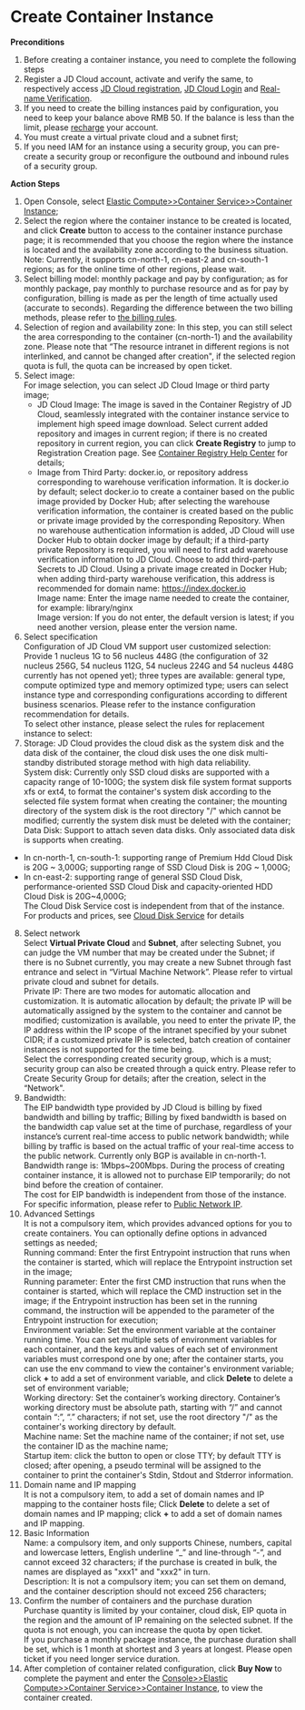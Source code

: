 # Create Container Instance

**Preconditions**

1. Before creating a container instance, you need to complete the following steps  
2. Register a JD Cloud account, activate and verify the same, to respectively access [JD Cloud registration](https://accounts.jdcloud.com/p/regPage?source=jdcloud%26ReturnUrl=%2f%2fuc.jdcloud.com%2fpassport%2fcomplete%3freturnUrl%3d//www.jdcloud.com/), [JD Cloud Login](https://console.jdcloud.com/overview) and [Real-name Verification](https://uc.jdcloud.com/account/verify).  
3. If you need to create the billing instances paid by configuration, you need to keep your balance above RMB 50. If the balance is less than the limit, please [recharge](https://uc.jdcloud.com/cost/capital/recharg) your account.  
4. You must create a virtual private cloud and a subnet first;  
5. If you need IAM for an instance using a security group, you can pre-create a security group or reconfigure the outbound and inbound rules of a security group.  

**Action Steps**

 1. Open Console, select [Elastic Compute>>Container Service>>Container Instance](https://cns-console.jdcloud.com/host/container/list);  
 2. Select the region where the container instance to be created is located, and click **Create** button to access to the container instance purchase page; it is recommended that you choose the region where the instance is located and the availability zone according to the business situation.  
 Note: Currently, it supports cn-north-1, cn-east-2 and cn-south-1 regions; as for the online time of other regions, please wait.  
 3. Select billing model: monthly package and pay by configuration; as for monthly package, pay monthly to purchase resource and as for pay by configuration, billing is made as per the length of time actually used (accurate to seconds). Regarding the difference between the two billing methods, please refer to [the billing rules](https://docs.jdcloud.com/en/native-container/billing-rules).  
 4. Selection of region and availability zone: In this step, you can still select the area corresponding to the container (cn-north-1) and the availability zone. Please note that “The resource intranet in different regions is not interlinked, and cannot be changed after creation", if the selected region quota is full, the quota can be increased by open ticket.  
 5. Select image:  
    For image selection, you can select JD Cloud Image or third party image;  
    - JD Cloud Image: The image is saved in the Container Registry of JD Cloud, seamlessly integrated with the container instance service to implement high speed image download. Select current added repository and images in current region; if there is no created repository in current region, you can click **Create Registry** to jump to Registration Creation page. See [Container Registry Help Center](https://docs.jdcloud.com/en/container-registry/product-overview) for details;  
    - Image from Third Party: docker.io, or repository address corresponding to warehouse verification information. It is docker.io by default; select docker.io to create a container based on the public image provided by Docker Hub; after selecting the warehouse verification information, the container is created based on the public or private image provided by the corresponding Repository. When no warehouse authentication information is added, JD Cloud will use Docker Hub to obtain docker image by default; if a third-party private Repository is required, you will need to first add warehouse verification information to JD Cloud. Choose to add third-party Secrets to JD Cloud. Using a private image created in Docker Hub; when adding third-party warehouse verification, this address is recommended for domain name: https://index.docker.io     
 Image name: Enter the image name needed to create the container, for example: library/nginx  
 Image version: If you do not enter, the default version is latest; if you need another version, please enter the version name.  
 6. Select specification  
Configuration of JD Cloud VM support user customized selection: Provide 1 nucleus 1G to 56 nucleus 448G (the configuration of 32 nucleus 256G, 54 nucleus 112G, 54 nucleus 224G and 54 nucleus 448G currently has not opened yet); three types are available: general type, compute optimized type and memory optimized type; users can select instance type and corresponding configurations according to different business scenarios. Please refer to the instance configuration recommendation for details.  
To select other instance, please select the rules for replacement instance to select:  
 7. Storage: JD Cloud provides the cloud disk as the system disk and the data disk of the container, the cloud disk uses the one disk multi-standby distributed storage method with high data reliability.                
System disk: Currently only SSD cloud disks are supported with a capacity range of 10-100G; the system disk file system format supports xfs or ext4, to format the container's system disk according to the selected file system format when creating the container; the mounting directory of the system disk is the root directory "/" which cannot be modified; currently the system disk must be deleted with the container;    
Data Disk: Support to attach seven data disks. Only associated data disk is supports when creating.      
  - In cn-north-1, cn-south-1: supporting range of Premium Hdd Cloud Disk is 20G ~ 3,000G; supporting range of SSD Cloud Disk is 20G ~ 1,000G;  
  - In cn-east-2: supporting range of general SSD Cloud Disk, performance-oriented SSD Cloud Disk and capacity-oriented HDD Cloud Disk is 20G~4,000G;  
  The Cloud Disk Service cost is independent from that of the instance. For products and prices, see [Cloud Disk Service](https://docs.jdcloud.com/en/cloud-disk-service/product-overview) for details   
 8. Select network  
Select **Virtual Private Cloud** and **Subnet**, after selecting Subnet, you can judge the VM number that may be created under the Subnet; if there is no Subnet currently, you may create a new Subnet through fast entrance and select in “Virtual Machine Network”. Please refer to virtual private cloud and subnet for details.  
Private IP: There are two modes for automatic allocation and customization. It is automatic allocation by default; the private IP will be automatically assigned by the system to the container and cannot be modified; customization is available, you need to enter the private IP, the IP address within the IP scope of the intranet specified by your subnet CIDR; if a customized private IP is selected, batch creation of container instances is not supported for the time being.  
Select the corresponding created security group, which is a must; security group can also be created through a quick entry. Please refer to Create Security Group for details; after the creation, select in the “Network".   
 9. Bandwidth:  
The EIP bandwidth type provided by JD Cloud is billing by fixed bandwidth and billing by traffic; Billing by fixed bandwidth is based on the bandwidth cap value set at the time of purchase, regardless of your instance’s current real-time access to public network bandwidth; while billing by traffic is based on the actual traffic of your real-time access to the public network. Currently only BGP is available in cn-north-1.  
Bandwidth range is: 1Mbps~200Mbps. During the process of creating container instance, it is allowed not to purchase EIP temporarily; do not bind before the creation of container.  
 The cost for EIP bandwidth is independent from those of the instance. For specific information, please refer to [Public Network IP](https://docs.jdcloud.com/en/elastic-ip/product-overview).
 10. Advanced Settings  
It is not a compulsory item, which provides advanced options for you to create containers. You can optionally define options in advanced settings as needed;  
Running command: Enter the first Entrypoint instruction that runs when the container is started, which will replace the Entrypoint instruction set in the image;  
Running parameter: Enter the first CMD instruction that runs when the container is started, which will replace the CMD instruction set in the image; if the Entrypoint instruction has been set in the running command, the instruction will be appended to the parameter of the Entrypoint instruction for execution;  
Environment variable: Set the environment variable at the container running time. You can set multiple sets of environment variables for each container, and the keys and values of each set of environment variables must correspond one by one; after the container starts, you can use the env command to view the container's environment variable; click **+** to add a set of environment variable, and click **Delete** to delete a set of environment variable;  
Working directory: Set the container’s working directory. Container’s working directory must be absolute path, starting with “/” and cannot contain “:”, “.” characters; if not set, use the root directory "/" as the container's working directory by default.  
Machine name: Set the machine name of the container; if not set, use the container ID as the machine name;  
Startup item: click the button to open or close TTY; by default TTY is closed; after opening, a pseudo terminal will be assigned to the container to print the container's Stdin, Stdout and Stderror information.  
 11. Domain name and IP mapping  
It is not a compulsory item, to add a set of domain names and IP mapping to the container hosts file; Click **Delete** to delete a set of domain names and IP mapping; click **+** to add a set of domain names and IP mapping.  
 12. Basic Information  
Name: a compulsory item, and only supports Chinese, numbers, capital and lowercase letters, English underline “_” and line-through “-”, and cannot exceed 32 characters; if the purchase is created in bulk, the names are displayed as "xxx1" and "xxx2" in turn.   
Description: It is not a compulsory item; you can set them on demand, and the container description should not exceed 256 characters;  
 13. Confirm the number of containers and the purchase duration  
Purchase quantity is limited by your container, cloud disk, EIP quota in the region and the amount of IP remaining on the selected subnet. If the quota is not enough, you can increase the quota by open ticket.  
If you purchase a monthly package instance, the purchase duration shall be set, which is 1 month at shortest and 3 years at longest. Please open ticket if you need longer service duration.  
  14. After completion of container related configuration, click **Buy Now** to complete the payment and enter the [Console>>Elastic Compute>>Container Service>>Container Instance](https://cns-console.jdcloud.com/host/container/list), to view the container created.  
